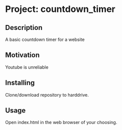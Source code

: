 # Project: countdown_timer

## Description
A basic countdown timer for a website

## Motivation
Youtube is unreliable

## Installing
Clone/download repository to harddrive.

## Usage
Open index.html in the web browser of your choosing.

